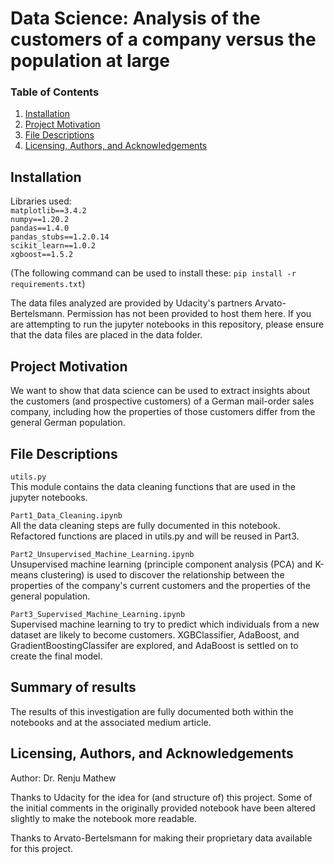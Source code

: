 # Data Science: Analysis of the customers of a company versus the population at large

### Table of Contents

1. [Installation](#installation)
2. [Project Motivation](#motivation)
3. [File Descriptions](#files)
4. [Licensing, Authors, and Acknowledgements](#licensing)

## Installation <a name="installation"></a>
Libraries used:    
`matplotlib==3.4.2`  
`numpy==1.20.2`  
`pandas==1.4.0`  
`pandas_stubs==1.2.0.14`  
`scikit_learn==1.0.2`  
`xgboost==1.5.2`  

(The following command can be used to install these: `pip install -r requirements.txt`)

The data files analyzed are provided by Udacity's partners Arvato-Bertelsmann. Permission has not been provided to host them here. If you are attempting to run the jupyter notebooks in this repository, please ensure that the data files are placed in the data folder.

## Project Motivation<a name="motivation"></a>

We want to show that data science can be used to extract insights about the customers (and prospective customers) of a German mail-order sales company, including how the properties of those customers differ from the general German population.

## File Descriptions <a name="files"></a>

`utils.py`  
This module contains the data cleaning functions that are used in the jupyter notebooks.

`Part1_Data_Cleaning.ipynb`  
All the data cleaning steps are fully documented in this notebook. Refactored functions are placed in utils.py and will be reused in Part3.

`Part2_Unsupervised_Machine_Learning.ipynb`   
Unsupervised machine learning (principle component analysis (PCA) and K-means clustering) is used to discover the relationship between the properties of the company's current customers and the properties of the general population.

`Part3_Supervised_Machine_Learning.ipynb`  
Supervised machine learning to try to predict which individuals from a new dataset are likely to become customers. XGBClassifier, AdaBoost, and GradientBoostingClassifer are explored, and AdaBoost is settled on to create the final model.

## Summary of results

The results of this investigation are fully documented both within the notebooks and at the associated medium article.

## Licensing, Authors, and Acknowledgements <a name="licensing"></a>
Author: Dr. Renju Mathew

Thanks to Udacity for the idea for (and structure of) this project. Some of the initial comments in the originally provided notebook have been altered slightly to make the notebook more readable.  

Thanks to Arvato-Bertelsmann for making their proprietary data available for this project.


